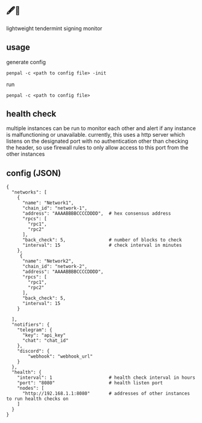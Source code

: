 ## 🖋️🤝

lightweight tendermint signing monitor

## usage
generate config
```
penpal -c <path to config file> -init
```
run
```
penpal -c <path to config file>
```

## health check
multiple instances can be run to monitor each other and alert if any instance is malfunctioning or unavailable. currently, this uses a http server which listens on the designated port with no authentication other than checking the header, so use firewall rules to only allow access to this port from the other instances

## config (JSON)
```
{
  "networks": [
    {
      "name": "Network1",
      "chain_id": "network-1",
      "address": "AAAABBBBCCCCDDDD",  # hex consensus address
      "rpcs": [
        "rpc1",
        "rpc2"
      ],
      "back_check": 5,                # number of blocks to check
      "interval": 15                  # check interval in minutes
    },
     {
      "name": "Network2",
      "chain_id": "network-2",
      "address": "AAAABBBBCCCCDDDD",
      "rpcs": [
        "rpc1",
        "rpc2"
      ],
      "back_check": 5,
      "interval": 15
    }
    
  ],
  "notifiers": {
    "telegram": {
      "key": "api_key"
      "chat": "chat_id"
    },
    "discord": {
        "webhook": "webhook_url"
    }
  },
  "health": {
    "interval": 1                     # health check interval in hours
    "port": "8080"                    # health listen port
    "nodes": [
      "http://192.168.1.1:8080"       # addresses of other instances to run health checks on
    ]
  }
}
```